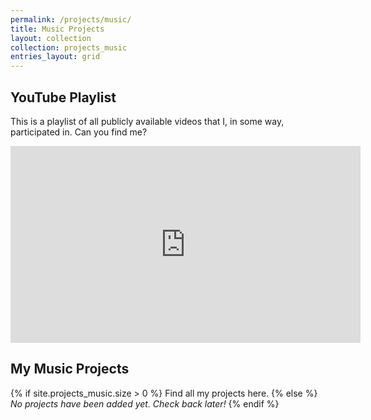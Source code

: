 ```yaml
---
permalink: /projects/music/
title: Music Projects
layout: collection
collection: projects_music
entries_layout: grid
---
```


## YouTube Playlist

This is a playlist of all publicly available videos that I, in some way, participated in. Can you find me?

<iframe width="560" height="315" src="https://www.youtube-nocookie.com/embed/videoseries?list=PLn1-0R41vSciVAR15cyIOuScARBfWeY21" title="YouTube video player" frameborder="0" allow="accelerometer; autoplay; clipboard-write; encrypted-media; gyroscope; picture-in-picture" allowfullscreen></iframe>

## My Music Projects

{% if site.projects_music.size > 0 %}
Find all my projects here.
{% else %}
_No projects have been added yet. Check back later!_
{% endif %}
